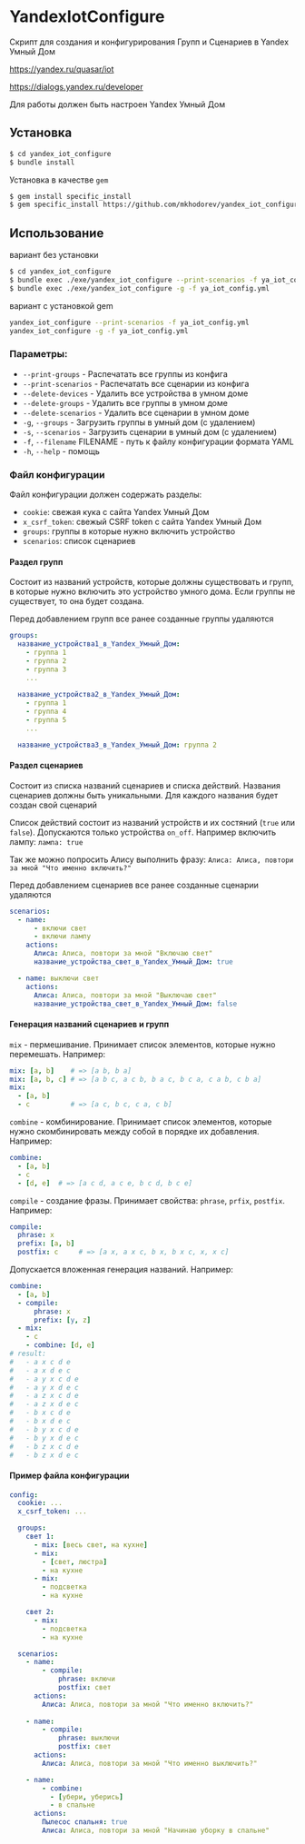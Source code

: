 # YandexIotConfigure

Скрипт для создания и конфигурирования Групп и Сценариев в Yandex Умный Дом

https://yandex.ru/quasar/iot

https://dialogs.yandex.ru/developer

Для работы должен быть настроен Yandex Умный Дом

## Установка
```bash
$ cd yandex_iot_configure
$ bundle install
```

Установка в качестве `gem`
```bash
$ gem install specific_install
$ gem specific_install https://github.com/mkhodorev/yandex_iot_configure.git
```

## Использование
вариант без установки
```bash
$ cd yandex_iot_configure
$ bundle exec ./exe/yandex_iot_configure --print-scenarios -f ya_iot_config.yml
$ bundle exec ./exe/yandex_iot_configure -g -f ya_iot_config.yml
```

вариант с установкой gem
```bash
yandex_iot_configure --print-scenarios -f ya_iot_config.yml
yandex_iot_configure -g -f ya_iot_config.yml
```
### Параметры:

- `--print-groups` - Распечатать все группы из конфига
- `--print-scenarios` - Распечатать все сценарии из конфига
- `--delete-devices` - Удалить все устройства в умном доме
- `--delete-groups` - Удалить все группы в умном доме
- `--delete-scenarios` - Удалить все сценарии в умном доме
- `-g`, `--groups` - Загрузить группы в умный дом (с удалением)
- `-s`, `--scenarios` - Загрузить сценарии в умный дом (с удалением)
- `-f`, `--filename` FILENAME - путь к файлу конфигурации формата YAML
- `-h`, `--help` - помощь

### Файл конфигурации
Файл конфигурации должен содержать разделы:
 - `cookie`: свежая кука с сайта Yandex Умный Дом
 - `x_csrf_token`: свежый CSRF token с сайта Yandex Умный Дом
 - `groups`: группы в которые нужно включить устройство
 - `scenarios`: список сценариев

#### Раздел групп
Состоит из названий устройств, которые должны существовать и групп, в которые нужно включить это устройство умного дома. Если группы не существует, то она будет создана.

Перед добавлением групп все ранее созданные группы удаляются

```yaml
groups:
  название_устройства1_в_Yandex_Умный_Дом:
    - группа 1
    - группа 2
    - группа 3
    ...
  
  название_устройства2_в_Yandex_Умный_Дом:
    - группа 1
    - группа 4
    - группа 5
    ...

  название_устройства3_в_Yandex_Умный_Дом: группа 2
```

#### Раздел сценариев

Состоит из списка названий сценариев и списка действий. Названия сценариев должны быть уникальными. Для каждого названия будет создан свой сценарий

Список действий состоит из названий устройств и их состяний (`true` или `false`). Допускаются только устройства `on_off`. Например включить лампу: `лампа: true`

Так же можно попросить Алису выполнить фразу: `Алиса: Алиса, повтори за мной "Что именно включить?"`

Перед добавлением сценариев все ранее созданные сценарии удаляются

```yaml
scenarios:
  - name:
      - включи свет
      - включи лампу
    actions:
      Алиса: Алиса, повтори за мной "Включаю свет"
      название_устройства_свет_в_Yandex_Умный_Дом: true

  - name: выключи свет
    actions:
      Алиса: Алиса, повтори за мной "Выключаю свет"
      название_устройства_свет_в_Yandex_Умный_Дом: false
```

#### Генерация названий сценариев и групп

`mix` - пермешивание. Принимает список элементов, которые нужно перемешать. Например:
```yaml
mix: [a, b]    # => [a b, b a]
mix: [a, b, c] # => [a b c, a c b, b a c, b c a, c a b, c b a]
mix:
  - [a, b]
  - c          # => [a c, b c, c a, c b]
```

`combine` - комбинирование. Принимает список элементов, которые нужно скомбинировать между собой в порядке их добавления. Например:
```yaml
combine:
  - [a, b]
  - c 
  - [d, e]  # => [a c d, a c e, b c d, b c e]
```

`compile` - создание фразы. Принимает свойства: `phrase`, `prfix`, `postfix`. Например:
```yaml
compile:
  phrase: x
  prefix: [a, b]
  postfix: c     # => [a x, a x c, b x, b x c, x, x c]
```

Допускается вложенная генерация названий. Например:
```yaml
combine:
  - [a, b]
  - compile:
      phrase: x
      prefix: [y, z]
  - mix:
    - c
    - combine: [d, e]
# result:
#   - a x c d e
#   - a x d e c
#   - a y x c d e
#   - a y x d e c
#   - a z x c d e
#   - a z x d e c
#   - b x c d e
#   - b x d e c
#   - b y x c d e
#   - b y x d e c
#   - b z x c d e
#   - b z x d e c
```

#### Пример файла конфигурации
```yaml
config:
  cookie: ...
  x_csrf_token: ...

  groups:
    свет 1:
      - mix: [весь свет, на кухне]
      - mix:
        - [свет, люстра]
        - на кухне
      - mix:
        - подсветка
        - на кухне

    свет 2:
      - mix:
        - подсветка
        - на кухне

  scenarios:
    - name:
        - compile:
            phrase: включи
            postfix: свет
      actions:
        Алиса: Алиса, повтори за мной "Что именно включить?"
    
    - name:
        - compile:
            phrase: выключи
            postfix: свет
      actions:
        Алиса: Алиса, повтори за мной "Что именно выключить?"

    - name:
        - combine:
          - [убери, уберись]
          - в спальне
      actions:
        Пылесос спальня: true
        Алиса: Алиса, повтори за мной "Начинаю уборку в спальне"
```
